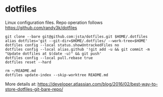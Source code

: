# dotfiles

Linux configuration files. Repo operation follows https://github.com/randy3k/dotfiles

```
git clone --bare git@github.com:jsta/dotfiles.git $HOME/.dotfiles
alias dotfiles='git --git-dir=$HOME/.dotfiles/ --work-tree=$HOME'
dotfiles config --local status.showUntrackedFiles no
dotfiles config --local alias.github '!git add -u && git commit -m "Update dotfiles at $(date -u)" && git push'
dotfiles config --local pull.rebase true
dotfiles reset --hard

rm ~/README.md
dotfiles update-index --skip-worktree README.md
```
More details at: https://developer.atlassian.com/blog/2016/02/best-way-to-store-dotfiles-git-bare-repo/
